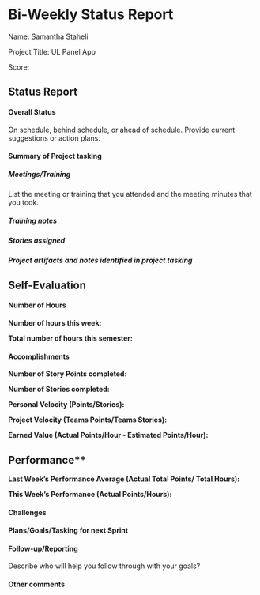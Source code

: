 # Bi-Weekly Status Report      

Name: Samantha Staheli

Project Title: UL Panel App 

Score: 

## Status Report
#### Overall Status
On schedule, behind schedule, or ahead of schedule.
Provide current suggestions or action plans.

#### Summary of Project tasking

##### Meetings/Training
List the meeting or training that you attended and the meeting minutes that you took.

##### Training notes
##### Stories assigned
##### Project artifacts and notes identified in project tasking

## Self-Evaluation
#### Number of Hours
**Number of hours this week:**

**Total number of hours this semester:**

#### Accomplishments
**Number of Story Points completed:**

**Number of Stories completed:**

**Personal Velocity (Points/Stories):**

**Project Velocity (Teams Points/Teams Stories):**

**Earned Value (Actual Points/Hour - Estimated Points/Hour):**

## Performance**
**Last Week’s Performance Average (Actual Total Points/ Total Hours):**

**This Week’s Performance (Actual Points/Hours):**

#### Challenges

#### Plans/Goals/Tasking for next Sprint

#### Follow-up/Reporting
Describe who will help you follow through with your goals?

#### Other comments
